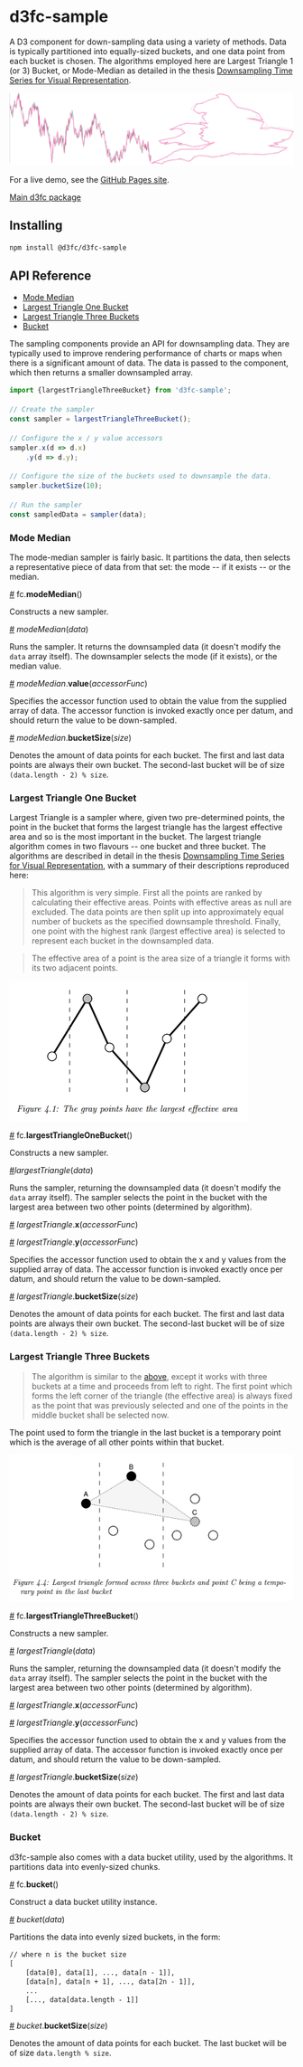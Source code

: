 # d3fc-sample

A D3 component for down-sampling data using a variety of methods. Data is typically partitioned into equally-sized buckets, and one data point from each bucket is chosen. The algorithms employed here are Largest Triangle 1 (or 3) Bucket, or Mode-Median as detailed in the thesis [Downsampling Time Series for Visual Representation](http://skemman.is/stream/get/1946/15343/37285/3/SS_MSthesis.pdf).

![d3fc sample](d3fc-sample.png)

For a live demo, see the [GitHub Pages site](http://d3fc.github.io/d3fc-sample/).

[Main d3fc package](https://github.com/d3fc/d3fc)

## Installing

```bash
npm install @d3fc/d3fc-sample
```

## API Reference

* [Mode Median](#mode-median)
* [Largest Triangle One Bucket](#largest-triangle-one-bucket)
* [Largest Triangle Three Buckets](#largest-triangle-three-buckets)
* [Bucket](#bucket)

The sampling components provide an API for downsampling data. They are typically used to improve rendering performance of charts or maps when there is a significant amount of data. The data is passed to the component, which then returns a smaller downsampled array.

```javascript
import {largestTriangleThreeBucket} from 'd3fc-sample';

// Create the sampler
const sampler = largestTriangleThreeBucket();

// Configure the x / y value accessors
sampler.x(d => d.x)
    .y(d => d.y);

// Configure the size of the buckets used to downsample the data.
sampler.bucketSize(10);

// Run the sampler
const sampledData = sampler(data);
```

### Mode Median

The mode-median sampler is fairly basic. It partitions the data, then selects a representative piece of data from that set: the mode -- if it exists -- or the median.

<a name="modeMedian" href="#modeMedian">#</a> fc.**modeMedian**()

Constructs a new sampler.

<a name="modeMedian_" href="#modeMedian_">#</a> *modeMedian*(*data*)

Runs the sampler. It returns the downsampled data (it doesn't modify the `data` array itself). The downsampler selects the mode (if it exists), or the median value.

<a name="modeMedian_value" href="#modeMedian_value">#</a> *modeMedian*.**value**(*accessorFunc*)

Specifies the accessor function used to obtain the value from the supplied array of data. The accessor function is invoked exactly once per datum, and should return the value to be down-sampled.

<a name="modeMedian_bucketSize" href="#modeMedian_bucketSize">#</a> *modeMedian*.**bucketSize**(*size*)

Denotes the amount of data points for each bucket. The first and last data points are always their own bucket. The second-last bucket will be of size `(data.length - 2) % size`.

### Largest Triangle One Bucket

Largest Triangle is a sampler where, given two pre-determined points, the point in the bucket that forms the largest triangle has the largest effective area and so is the most important in the bucket. The largest triangle algorithm comes in two flavours -- one bucket and three bucket. The algorithms are described in detail in the thesis [Downsampling Time Series for Visual Representation](http://skemman.is/stream/get/1946/15343/37285/3/SS_MSthesis.pdf), with a summary of their descriptions reproduced here:

> This algorithm is very simple. First all the points are ranked by calculating their effective areas. Points with effective areas as null are excluded. The data points are then split up into approximately equal number of buckets as the specified downsample threshold. Finally, one point with the highest rank (largest effective area) is selected to represent each bucket in the downsampled data.

> The effective area of a point is the area size of a triangle it forms with its two adjacent points.

![largest triangle one bucket illustration](largest-triangle-one-bucket.png)

<a name="largestTriangleOneBucket" href="#largestTriangleOneBucket">#</a> fc.**largestTriangleOneBucket**()

Constructs a new sampler.

<a name="largestTriangle_one" href="#largestTriangle_one">#</a>*largestTriangle*(*data*)

Runs the sampler, returning the downsampled data (it doesn't modify the `data` array itself). The sampler selects the point in the bucket with the largest area between two other points (determined by algorithm).

<a name="largestTriangle_x_one" href="#largestTriangle_x_one">#</a> *largestTriangle*.**x**(*accessorFunc*)

<a name="largestTriangle_y_one" href="#largestTriangle_y_one">#</a> *largestTriangle*.**y**(*accessorFunc*)

Specifies the accessor function used to obtain the x and y values from the supplied array of data. The accessor function is invoked exactly once per datum, and should return the value to be down-sampled.

<a name="largestTriangle_bucketSize_one" href="#largestTriangle_bucketSize_one">#</a> *largestTriangle*.**bucketSize**(*size*)

Denotes the amount of data points for each bucket. The first and last data points are always their own bucket. The second-last bucket will be of size `(data.length - 2) % size`.


### Largest Triangle Three Buckets

> The algorithm is similar to the [above](#largest-triangle-one-bucket), except it works with three buckets at a time and proceeds from left to right. The first point which forms the left corner of the triangle (the effective area) is always fixed as the point that was previously selected and one of the points in the middle bucket shall be selected now.

The point used to form the triangle in the last bucket is a temporary point which is the average of all other points within that bucket.

![largest triangle three bucket illustration](largest-triangle-three-bucket.png)

<a name="largestTriangleThreeBucket" href="#largestTriangleThreeBucket">#</a> fc.**largestTriangleThreeBucket**()

Constructs a new sampler.

<a name="largestTriangle_three" href="#largestTriangle_three">#</a> *largestTriangle*(*data*)

Runs the sampler, returning the downsampled data (it doesn't modify the `data` array itself). The sampler selects the point in the bucket with the largest area between two other points (determined by algorithm).

<a name="largestTriangle_x_three" href="#largestTriangle_x_three">#</a> *largestTriangle*.**x**(*accessorFunc*)

<a name="largestTriangle_y_three" href="#largestTriangle_y_three">#</a> *largestTriangle*.**y**(*accessorFunc*)

Specifies the accessor function used to obtain the x and y values from the supplied array of data. The accessor function is invoked exactly once per datum, and should return the value to be down-sampled.

<a name="largestTriangle_bucketSize_three" href="#largestTriangle_bucketSize_three">#</a> *largestTriangle*.**bucketSize**(*size*)

Denotes the amount of data points for each bucket. The first and last data points are always their own bucket. The second-last bucket will be of size `(data.length - 2) % size`.


### Bucket

d3fc-sample also comes with a data bucket utility, used by the algorithms. It partitions data into evenly-sized chunks.

<a name="bucket" href="#bucket">#</a> fc.**bucket**()

Construct a data bucket utility instance.

<a name="bucket_" href="#bucket_">#</a> *bucket*(*data*)

Partitions the data into evenly sized buckets, in the form:

```
// where n is the bucket size
[
    [data[0], data[1], ..., data[n - 1]],
    [data[n], data[n + 1], ..., data[2n - 1]],
    ...
    [..., data[data.length - 1]]
]
```

<a name="bucket_bucketSize" href="#bucket_bucketSize">#</a> *bucket*.**bucketSize**(*size*)

Denotes the amount of data points for each bucket. The last bucket will be of size `data.length % size`.
